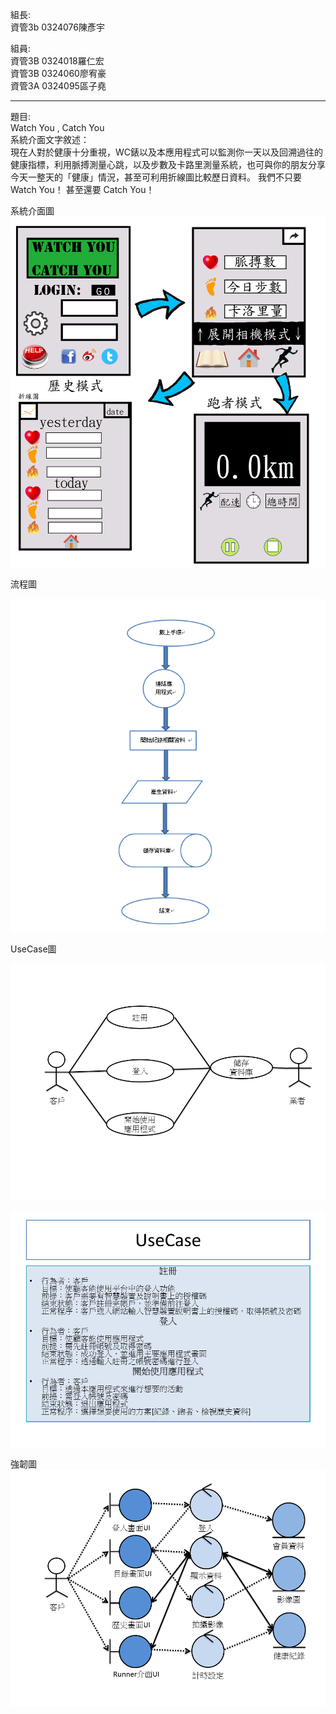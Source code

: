 
組長:  
資管3b 0324076陳彥宇
  
組員:  
資管3B 0324018羅仁宏  
資管3B 0324060廖宥豪  
資管3A 0324095區子堯  


-----------------------------------
題目:   
Watch You , Catch You  
系統介面文字敘述：  
現在人對於健康十分重視，WC錶以及本應用程式可以監測你一天以及回溯過往的健康指標，利用脈搏測量心跳，以及步數及卡路里測量系統，也可與你的朋友分享今天一整天的「健康」情況，甚至可利用折線圖比較歷日資料。
我們不只要Watch You！
甚至還要  Catch You！

系統介面圖
![alt tag](https://github.com/teddyan/oose_0324076/blob/master/%E4%BB%8B%E9%9D%A2%E5%9C%96.png)


流程圖

![alt tag](https://github.com/teddyan/oose_0324076/blob/master/%E6%B5%81%E7%A8%8B%E5%9C%96.png)


UseCase圖
  
![alt tag](https://github.com/teddyan/oose_0324076/blob/master/USECASE.png)
  
![alt tag](https://github.com/teddyan/oose_0324076/blob/master/UseCase_2.png)

強韌圖  
![alt tag](https://github.com/teddyan/oose_0324076/blob/master/%E5%BC%B7%E9%9F%8C%E5%9C%96.png)
